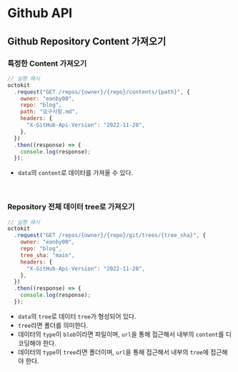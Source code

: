 # Github API

## Github Repository Content 가져오기

### 특정한 Content 가져오기

```javascript
// 실행 예시
octokit
  .request("GET /repos/{owner}/{repo}/contents/{path}", {
    owner: "eanby00",
    repo: "blog",
    path: "요구사항.md",
    headers: {
      "X-GitHub-Api-Version": "2022-11-28",
    },
  })
  .then((response) => {
    console.log(response);
  });
```

- `data`의 `content`로 데이터를 가져올 수 있다.

<br/>

### Repository 전체 데이터 tree로 가져오기

```javascript
// 실행 예시
octokit
  .request("GET /repos/{owner}/{repo}/git/trees/{tree_sha}", {
    owner: "eanby00",
    repo: "blog",
    tree_sha: "main",
    headers: {
      "X-GitHub-Api-Version": "2022-11-28",
    },
  })
  .then((response) => {
    console.log(response);
  });
```

- `data`의 `tree`로 데이터 `tree`가 형성되어 있다.
- `tree`라면 폴더를 의미한다.
- 데이터의 `type`이 `blob`이라면 파일이며, `url`을 통해 접근해서 내부의 `content`를 디코딩해야 한다.
- 데이터의 `type`이 `tree`라면 폴더이며, `url`을 통해 접근해서 내부의 `tree`에 접근해야 한다.
